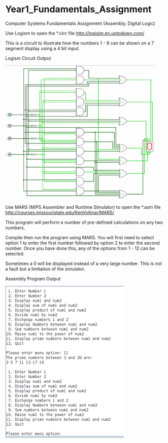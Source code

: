 # Year1_Fundamentals_Assignment
Computer Systems Fundamentals Assignment (Assembly, Digital Logic)

Use Logism to open the *.circ file
http://logisim.en.uptodown.com/

This is a circuit to illustrate how the numbers 1 - 9 can be shown on a 7 segment display using a 4 bit input.

Logism Circuit Output

![Logism Circuit Output](/Screenshots/logism_circuit_sm.gif "Logism Circuit Output")

Use MARS (MIPS Assembler and Runtime Simulator) to open the *.asm file http://courses.missouristate.edu/KenVollmar/MARS/

This program will perform a number of pre-defined calculations on any two numbers.

Compile then run the program using MARS. You will first need to select option 1 to enter the first number followed by option 2 to enter the second number. Once you have done this, any of the options from 1 - 12 can be selected.

Sometimes a 0 will be displayed instead of a very large number. This is not a fault but a limitation of the simulator.

Assembly Program Output

![Assembly Program Output](/Screenshots/Assembly_Program_Output.png "Assembly Program Output")
